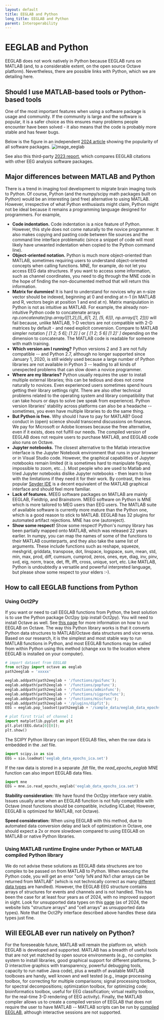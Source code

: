 ```yaml
---
layout: default
title: EEGLAB and Python
long_title: EEGLAB and Python
parent: Interoperability
---
```


EEGLAB and Python
===================

EEGLAB does not work natively in Python because EEGLAB runs on
MATLAB (and, to a considerable extent, on the open source Octave
platform). Nevertheless, there are possible links with Python, which we
are detailing here.

Should I use MATLAB-based tools or Python-based tools
-----------------------------------------------------

One of the most important features when using a software package is usage and community.
If the community is large and the software is popular, it is a safer
choice as this ensures many problems people encounter have
been solved - it also means that the code is probably more stable and
has fewer bugs. 

Below is the figure in an independent [2024 article](https://apertureneuro.org/article/116386-the-art-of-brainwaves-a-survey-on-event-related-potential-visualization-practices) showing the popularity of all software packages.
![image_eeglab](https://github.com/sccn/sccn.github.io/assets/1872705/4a2de7bc-ee1d-450f-8314-48d3294d54f4)

See also this third-party [2023 report](https://doi.org/10.1016/j.neuri.2023.100154), which compares EEGLAB citations with other EEG analysis software packages. 

Major differences between MATLAB and Python
-------------------------------------------

There is a trend in imaging tool development to migrate brain imaging
tools to Python. Of course, Python (and the numpy/scipy math packages
built on Python) would be an interesting (and free) alternative to using
MATLAB. However, irrespective of what Python enthusiasts might claim,
Python might not be ideal because it remains a programming language
designed for programmers. For example,

-   **Code indentation.** Code indentation is a nice feature of Python. However, this style
    does not come naturally to the novice programmer. It also makes
    copying and pasting code between file sources and the command line
    interface problematic (since a snippet of code will most likely have
    unwanted indentation when copied to the Python command line).
-   **Object-oriented notation.** Python is much more object-oriented than MATLAB, sometimes requiring
    users to understand object-oriented concepts when calling functions. MNE, for example, do not
    let you access EEG data structures. If you want to access some information, such as channel coordinates,
    you need to dig through the MNE code in the hope of finding the non-documented method that will return
    this information. 
-   **Matrix for dummies!** It is hard to understand for novices why an n-size vector should be
    indexed, beginning at 0 and ending at n-1 (in MATLAB and R, vectors
    begin at position 1 and end at n). Matrix manipulation in Python is not as intuitive as MATLAB. For
    example, the already non-intuitive Python code to concatenate arrays
    <i>np.concatenate((np.array(\[\[1,_2\],_\[5,_6\|1, 2\], \[5,
    6\]\]), np.array(\[1, 2\])))</i> will fail because, unlike MATLAB,
    1-D vectors are not compatible with 2-D matrices by default - and
    need explicit conversion. Compare to MATLAB simpler notation <i>\[
    \[1 2; 5 6\]; \[1 2\] \]</i> or <i>\[ \[1 2; 5 6\] \[1 2\]' \]</i>
    depending on the dimension to concatenate. The MATLAB code is
    readable for someone with math training.
-   **Which version am I running?** Python versions 2 and 3 are not
    fully compatible -- and Python 2.7, although no longer supported
    since January 1, 2020, is still widely used because a large number
    of Python libraries are not available in Python 3 -- leading to all
    kinds of unexpected problems that can slow down a novice
    programmer. 
-   **Where are my libraries?** Python usually requires the user to install multiple external
    libraries; this can be tedious and does not come naturally to
    novices. Even experienced users sometimes spend hours getting their
    library settings right. There are also other technical problems
    related to the operating system and library compatibility that can take
    hours or days to solve (we speak from experience). Python version libraries' stability across platforms
    can also be a headache -- sometimes, you even have multiple libraries to do the same thing.
-   **But Python is free.** Why should I have to pay for MATLAB? Good conduct in
    (open) science should transcend discussions on finances. We pay for
    Microsoft or Adobe licenses because the free alternative, even
    if it exists, does not fulfill our needs. The compiled version of
    EEGLAB does not require users to purchase MATLAB, and EEGLAB code
    also runs on Octave.
- **Jupyter notebooks.** The closest alternative to the Matlab interactive interface is the
Jupyter Notebook environment that runs in your browser or in Visual Studio code. However, the
graphical capabilities of Jupyter notebooks remain limited (it is
sometimes hard to manipulate figures, impossible to zoom, etc...).
Most people who are used to Matlab and tried
Jupyter notebooks dislike Jupyter notebooks - then learn to live with the
limitations if they need it for their work. By contrast, the less popular [Spyder IDE](https://www.spyder-ide.org/) is a decent equivalent of the MATLAB graphical interface and should feel more familiar. 
-   **Lack of features.** MEEG software packages on MATLAB are mainly EEGLAB, Fieldtrip, and
    Brainstorm. MEEG software on Python is MNE which is more tailored to MEG users than EEG users.
    The MATLAB suite of available software is currently more mature than
    the Python one, which is a good reason to stick to MATLAB. EEGLAB has 32 plugins for automated artifact rejections. MNE has one (autoreject).
-   **Show some respect!** Show some respect! Python's numpy library has been partially mapped onto MATLAB, which was released 22 years earlier. In numpy, you can map the names of some of the functions to their MATLAB counterparts, and they also take the same list of arguments. These include functions such as reshape, squeeze, meshgrid, griddata, transpose, dot, linspace, logspace, sum, mean, std, min, max, prod, diff, cumsum, cumprod, zeros, ones, eye, diag, inv, pinv, svd, eig, norm, trace, det, fft, ifft, cross, unique, sort, etc. Like MATLAB, Python is undoubtedly a versatile and powerful interpreted language, but please show some respect to your elders :-).

How to call EEGLAB functions from Python
----------------------------------------

### Using Oct2Py

If you want or need to call EEGLAB functions from Python, the best
solution is to use the Python package Oct2py (pip install Oct2py). You
will need to install Octave as well. See [this
page](/others/Running_EEGLAB_on_Octave.html) for more information on how
to run EEGLAB on Octave. The way this Python library works is that it
converts Python data structures to MATLAB/Octave data structures and
vice versa. Based on our research, it is the simplest and most stable way
to run MATLAB functions in Python, and most EEGLAB functions may be
called from within Python using this method (change xxx to the location where EEGLAB is installed on your computer).

``` Python
# import dataset from EEGLAB
from oct2py import octave as eeglab
path2eeglab = 'xxxxx'

eeglab.addpath(path2eeglab + '/functions/guifunc');
eeglab.addpath(path2eeglab + '/functions/popfunc');
eeglab.addpath(path2eeglab + '/functions/adminfunc');
eeglab.addpath(path2eeglab + '/functions/sigprocfunc');
eeglab.addpath(path2eeglab + '/functions/miscfunc');
eeglab.addpath(path2eeglab + '/plugins/dipfit');
EEG = eeglab.pop_loadset(path2eeglab + '/sample_data/eeglab_data_epochs_ica.set');

# plot first trial of channel 1
import matplotlib.pyplot as plt
plt.plot(EEG.data[0][0]);
plt.show()
```

The SCIPY Python library can import EEGLAB files, when the raw data is embedded in the *.set* file.

``` Python
import scipy.io as sio
EEG = sio.loadmat('eeglab_data_epochs_ica.set')
```

If the raw data is stored in a separate *.fdt* file, the *read_epochs_eeglab* MNE function can also import EEGLAB data files.

``` Python
import mne
EEG = mne.io.read_epochs_eeglab('eeglab_data_epochs_ica.set')
```

**Stability consideration:** We have found the Oct2py interface very stable. Issues usually arise when an EEGLAB function is not fully compatible with Octave (most functions should be compatible, including ICLabel; However, EEGLAB is optimized for MATLAB, not Octave).

**Speed consideration:** When using EEGLAB with this method, due to automated data conversion delay and lack of optimization in Octave, one should expect a 2x or more slowdown compared to using EEGLAB on MATLAB or native Python libraries.

### Using MATLAB runtime Engine under Python or MATLAB compiled Python library

We do not advise these solutions as EEGLAB data structures are too complex to be passed on from MATLAB to Python. When executing the Python code, you will get an error "only 1xN and Nx1 char arrays can be returned from MATLAB" (which is not technically correct as many [different data types](https://www.mathworks.com/help/matlab/matlab_external/handle-data-returned-from-matlab-to-python.html) are handled). However, the EEGLAB EEG structure contains arrays of structures for events and channels and is not handled. This has been the case for at least four years as of 2024, with no improved support in sight. Look for unsupported data types on this [page](https://www.mathworks.com/help/matlab/matlab_external/handle-data-returned-from-matlab-to-python.html) (as of 2024, the website lists "structure arrays" and "cell arrays" as unsupported data types). Note that the Oct2Py interface described above handles these data types just fine. 

Will EEGLAB ever run natively on Python?
----------------------------------------

For the foreseeable future, MATLAB will remain the platform on, which
EEGLAB is developed and supported. MATLAB has a breadth of useful tools
that are not yet matched by open source environments (e.g., no complex
system to install libraries, good graphical support for different
platforms, 3-D interactive graphics with transparency, powerful
debugging tools, capacity to run native Java code), plus a wealth of
available MATLAB toolboxes are handy, well known and well tested (e.g.,
image processing toolbox, for correcting for multiple comparisons;
signal processing toolbox, for spectral decompositions; optimization
toolbox, for optimizing code; bioinformatics toolbox, useful for EEG
classification; virtual reality toolbox, for the real-time 3-D rendering of
EEG activity). Finally, the MATLAB compiler allows us to create a
compiled version of EEGLAB that does not require the user to have MATLAB
-- MATLAB scripts can be run by [compiled
EEGLAB](/others/Compiled_EEGLAB.html), although interactive sessions
are not supported. 
